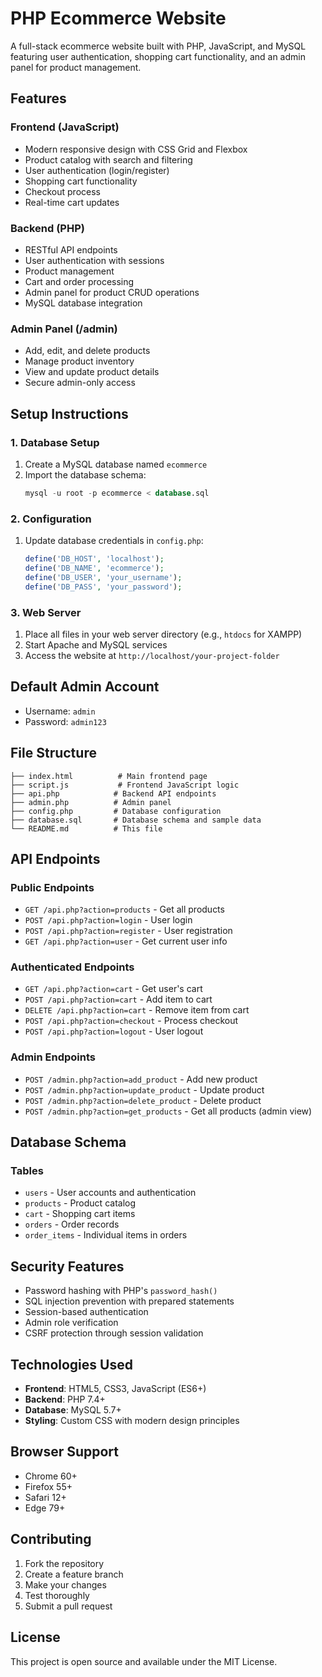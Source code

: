 # PHP Ecommerce Website

A full-stack ecommerce website built with PHP, JavaScript, and MySQL featuring user authentication, shopping cart functionality, and an admin panel for product management.

## Features

### Frontend (JavaScript)
- Modern responsive design with CSS Grid and Flexbox
- Product catalog with search and filtering
- User authentication (login/register)
- Shopping cart functionality
- Checkout process
- Real-time cart updates

### Backend (PHP)
- RESTful API endpoints
- User authentication with sessions
- Product management
- Cart and order processing
- Admin panel for product CRUD operations
- MySQL database integration

### Admin Panel (/admin)
- Add, edit, and delete products
- Manage product inventory
- View and update product details
- Secure admin-only access

## Setup Instructions

### 1. Database Setup
1. Create a MySQL database named `ecommerce`
2. Import the database schema:
   ```sql
   mysql -u root -p ecommerce < database.sql
   ```

### 2. Configuration
1. Update database credentials in `config.php`:
   ```php
   define('DB_HOST', 'localhost');
   define('DB_NAME', 'ecommerce');
   define('DB_USER', 'your_username');
   define('DB_PASS', 'your_password');
   ```

### 3. Web Server
1. Place all files in your web server directory (e.g., `htdocs` for XAMPP)
2. Start Apache and MySQL services
3. Access the website at `http://localhost/your-project-folder`

## Default Admin Account
- Username: `admin`
- Password: `admin123`

## File Structure
```
├── index.html          # Main frontend page
├── script.js           # Frontend JavaScript logic
├── api.php            # Backend API endpoints
├── admin.php          # Admin panel
├── config.php         # Database configuration
├── database.sql       # Database schema and sample data
└── README.md          # This file
```

## API Endpoints

### Public Endpoints
- `GET /api.php?action=products` - Get all products
- `POST /api.php?action=login` - User login
- `POST /api.php?action=register` - User registration
- `GET /api.php?action=user` - Get current user info

### Authenticated Endpoints
- `GET /api.php?action=cart` - Get user's cart
- `POST /api.php?action=cart` - Add item to cart
- `DELETE /api.php?action=cart` - Remove item from cart
- `POST /api.php?action=checkout` - Process checkout
- `POST /api.php?action=logout` - User logout

### Admin Endpoints
- `POST /admin.php?action=add_product` - Add new product
- `POST /admin.php?action=update_product` - Update product
- `POST /admin.php?action=delete_product` - Delete product
- `POST /admin.php?action=get_products` - Get all products (admin view)

## Database Schema

### Tables
- `users` - User accounts and authentication
- `products` - Product catalog
- `cart` - Shopping cart items
- `orders` - Order records
- `order_items` - Individual items in orders

## Security Features
- Password hashing with PHP's `password_hash()`
- SQL injection prevention with prepared statements
- Session-based authentication
- Admin role verification
- CSRF protection through session validation

## Technologies Used
- **Frontend**: HTML5, CSS3, JavaScript (ES6+)
- **Backend**: PHP 7.4+
- **Database**: MySQL 5.7+
- **Styling**: Custom CSS with modern design principles

## Browser Support
- Chrome 60+
- Firefox 55+
- Safari 12+
- Edge 79+

## Contributing
1. Fork the repository
2. Create a feature branch
3. Make your changes
4. Test thoroughly
5. Submit a pull request

## License
This project is open source and available under the MIT License.
